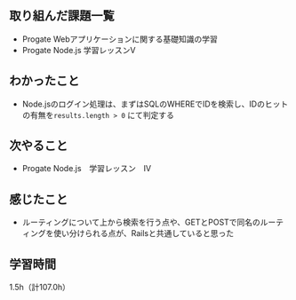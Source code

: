 ## 取り組んだ課題一覧
- Progate Webアプリケーションに関する基礎知識の学習
- Progate Node.js 学習レッスンV

## わかったこと
- Node.jsのログイン処理は、まずはSQLのWHEREでIDを検索し、IDのヒットの有無を`results.length > 0` にて判定する

## 次やること
- Progate Node.js　学習レッスン　IV

## 感じたこと
- ルーティングについて上から検索を行う点や、GETとPOSTで同名のルーティングを使い分けられる点が、Railsと共通していると思った

## 学習時間
1.5h（計107.0h）
